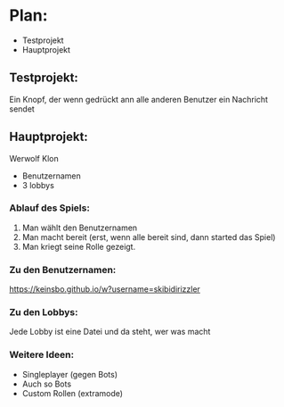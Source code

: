 # Plan:
- Testprojekt
- Hauptprojekt

## Testprojekt:
Ein Knopf, der wenn gedrückt ann alle anderen Benutzer ein Nachricht sendet

## Hauptprojekt:
Werwolf Klon

- Benutzernamen
- 3 lobbys

### Ablauf des Spiels:
1. Man wählt den Benutzernamen
2. Man macht bereit (erst, wenn alle bereit sind, dann started das Spiel)
3. Man kriegt seine Rolle gezeigt.

### Zu den Benutzernamen:
https://keinsbo.github.io/w?username=skibidirizzler

### Zu den Lobbys:
Jede Lobby ist eine Datei
und da steht, wer was macht

### Weitere Ideen:
- Singleplayer (gegen Bots)
- Auch so Bots
- Custom Rollen (extramode)